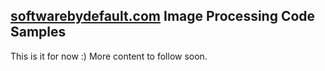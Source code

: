 ## [softwarebydefault.com](https://softwarebydefault.com) Image Processing Code Samples

This is it for now :) More content to follow soon.
